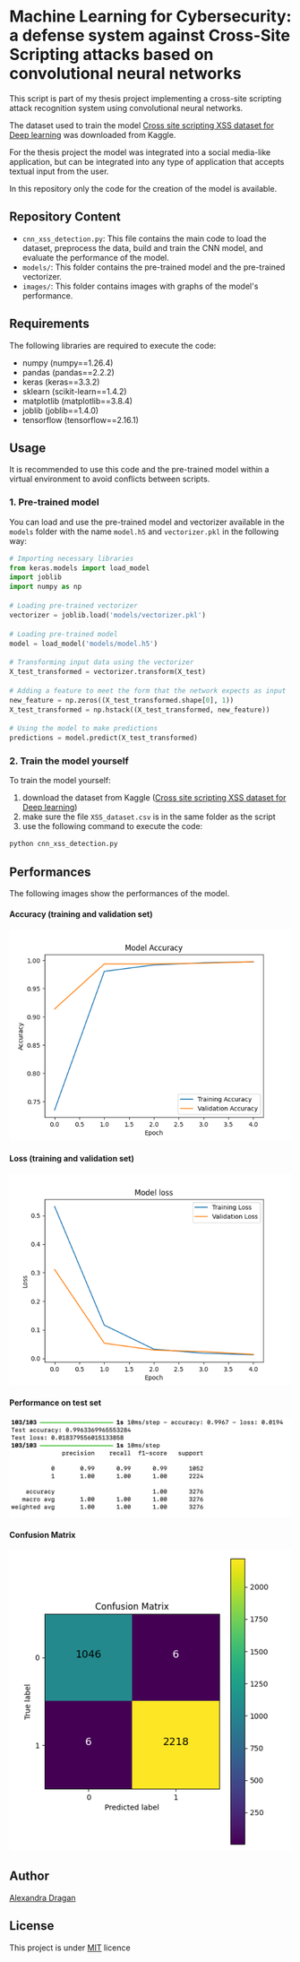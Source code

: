 # Machine Learning for Cybersecurity: a defense system against Cross-Site Scripting attacks based on convolutional neural networks

This script is part of my thesis project implementing a cross-site scripting attack recognition system using convolutional neural networks.

The dataset used to train the model [Cross site scripting XSS dataset for Deep learning](https://www.kaggle.com/datasets/syedsaqlainhussain/cross-site-scripting-xss-dataset-for-deep-learning) was downloaded from Kaggle.


For the thesis project the model was integrated into a social media-like application, but can be integrated into any type of application that accepts textual input from the user.

In this repository only the code for the creation of the model is available.

## Repository Content

- `cnn_xss_detection.py`: This file contains the main code to load the dataset, preprocess the data, build and train the CNN model, and evaluate the performance of the model.
- `models/`: This folder contains the pre-trained model and the pre-trained vectorizer.
- `images/`: This folder contains images with graphs of the model's performance.

## Requirements

The following libraries are required to execute the code:

- numpy (numpy==1.26.4)
- pandas (pandas==2.2.2)
- keras (keras==3.3.2)
- sklearn (scikit-learn==1.4.2)
- matplotlib (matplotlib==3.8.4)
- joblib (joblib==1.4.0)
- tensorflow (tensorflow==2.16.1)


## Usage

It is recommended to use this code and the pre-trained model within a virtual environment to avoid conflicts between scripts.
### 1. Pre-trained model

You can load and use the pre-trained model and vectorizer available in the `models` folder with the name `model.h5` and `vectorizer.pkl` in the following way:

``` python
# Importing necessary libraries
from keras.models import load_model
import joblib
import numpy as np

# Loading pre-trained vectorizer
vectorizer = joblib.load('models/vectorizer.pkl')

# Loading pre-trained model
model = load_model('models/model.h5')

# Transforming input data using the vectorizer
X_test_transformed = vectorizer.transform(X_test)

# Adding a feature to meet the form that the network expects as input
new_feature = np.zeros((X_test_transformed.shape[0], 1))
X_test_transformed = np.hstack((X_test_transformed, new_feature))

# Using the model to make predictions
predictions = model.predict(X_test_transformed)

```
### 2. Train the model yourself

To train the model yourself:
1. download the dataset from Kaggle ([Cross site scripting XSS dataset for Deep learning](https://www.kaggle.com/datasets/syedsaqlainhussain/cross-site-scripting-xss-dataset-for-deep-learning))
2. make sure the file `XSS_dataset.csv` is in the same folder as the script
3. use the following command to execute the code: 

```bash
python cnn_xss_detection.py
``` 

## Performances 
The following images show the performances of the model.
#### Accuracy (training and validation set)
![Model accuracy](images/model_acc.png)
#### Loss (training and validation set)
![Model loss](images/model_loss.png)
#### Performance on test set
![Performance on the test set](images/test_performance.png)
#### Confusion Matrix
![Confusion matrix](images/model_matrix.png)


## Author
[Alexandra Dragan](https://www.linkedin.com/in/alexandra-dragan-691791281/)

## License
This project is under [MIT](https://choosealicense.com/licenses/mit/) licence
